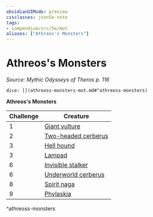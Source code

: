 ```yaml
---
obsidianUIMode: preview
cssclasses: json5e-note
tags:
- compendium/src/5e/mot
aliases: ["Athreos's Monsters"]
---
```

# Athreos's Monsters
*Source: Mythic Odysseys of Theros p. 116* 

`dice: [](athreoss-monsters-mot.md#^athreoss-monsters)`

**Athreos's Monsters**

| Challenge | Creature |
|-----------|----------|
| 1 | [Giant vulture](b_giant-vulture.md) |
| 2 | [Two-headed cerberus](b_two-headed-cerberus-mot.md) |
| 3 | [Hell hound](b_hell-hound.md) |
| 3 | [Lampad](b_lampad-mot.md) |
| 6 | [Invisible stalker](b_invisible-stalker.md) |
| 6 | [Underworld cerberus](b_underworld-cerberus-mot.md) |
| 8 | [Spirit naga](b_spirit-naga.md) |
| 9 | [Phylaskia](compendium/bestiary/undead/phylaskia-mot.md) |
^athreoss-monsters